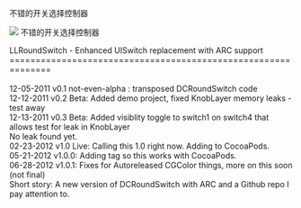 不错的开关选择控制器

![](http://farm9.staticflickr.com/8170/7910295380_bb5c29e992.jpg)
不错的开关选择控制器

LLRoundSwitch - Enhanced UISwitch replacement with ARC support<br />
==============================================================<br />
<br />
12-05-2011 v0.1 not-even-alpha : transposed DCRoundSwitch code<br />
12-12-2011 v0.2 Beta: Added demo project, fixed KnobLayer memory leaks - test away<br />
12-13-2011 v0.3 Beta: Added visiblity toggle to switch1 on switch4 that allows test for leak in KnobLayer<br />
                      No leak found yet.<br />
02-23-2012 v1.0 Live: Calling this 1.0 right now.  Adding to CocoaPods.<br />
05-21-2012 v1.0.0: Adding tag so this works with CocoaPods.<br />
06-28-2012 v1.0.1: Fixes for Autoreleased CGColor things, more on this soon (not final)
<br />
Short story: A new version of DCRoundSwitch with ARC and a Github repo I pay attention to. 
